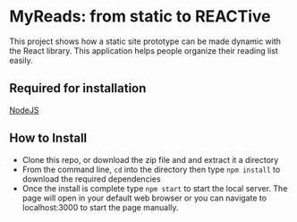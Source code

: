 # MyReads: from static to REACTive

This project shows how a static site prototype can be made dynamic with the React library. This application helps people organize their reading list easily.

## Required for installation
[NodeJS](https://nodejs.org/en/)

## How to Install
- Clone this repo, or download the zip file and and extract it a directory
- From the command line, ```cd``` into the directory then type ```npm install``` to download the required dependencies
- Once the install is complete type ```npm start``` to start the local server. The page will open in your default web browser or you can navigate to localhost:3000 to start the page manually.

## 